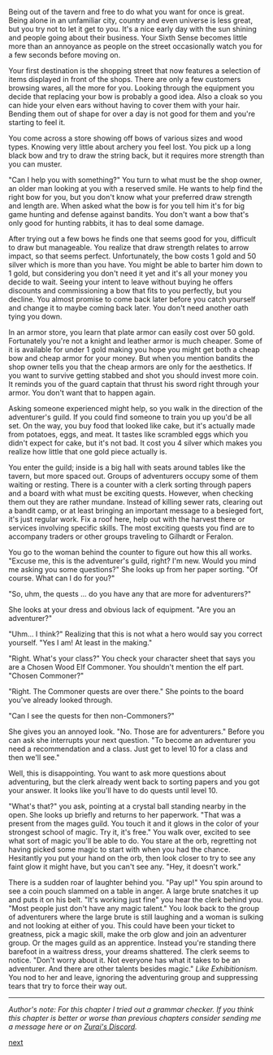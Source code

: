 Being out of the tavern and free to do what you want for once is great. Being alone in an unfamiliar city, country and even universe is less great, but you try not to let it get to you. It's a nice early day with the sun shining and people going about their business. Your Sixth Sense becomes little more than an annoyance as people on the street occasionally watch you for a few seconds before moving on.

Your first destination is the shopping street that now features a selection of items displayed in front of the shops. There are only a few customers browsing wares, all the more for you. Looking through the equipment you decide that replacing your bow is probably a good idea. Also a cloak so you can hide your elven ears without having to cover them with your hair. Bending them out of shape for over a day is not good for them and you're starting to feel it.

You come across a store showing off bows of various sizes and wood types. Knowing very little about archery you feel lost. You pick up a long black bow and try to draw the string back, but it requires more strength than you can muster.

"Can I help you with something?" You turn to what must be the shop owner, an older man looking at you with a reserved smile. He wants to help find the right bow for you, but you don't know what your preferred draw strength and length are. When asked what the bow is for you tell him it's for big game hunting and defense against bandits. You don't want a bow that's only good for hunting rabbits, it has to deal some damage.

After trying out a few bows he finds one that seems good for you, difficult to draw but manageable. You realize that draw strength relates to arrow impact, so that seems perfect. Unfortunately, the bow costs 1 gold and 50 silver which is more than you have. You might be able to barter him down to 1 gold, but considering you don't need it yet and it's all your money you decide to wait. Seeing your intent to leave without buying he offers discounts and commissioning a bow that fits to you perfectly, but you decline. You almost promise to come back later before you catch yourself and change it to maybe coming back later. You don't need another oath tying you down.

In an armor store, you learn that plate armor can easily cost over 50 gold. Fortunately you're not a knight and leather armor is much cheaper. Some of it is available for under 1 gold making you hope you might get both a cheap bow and cheap armor for your money. But when you mention bandits the shop owner tells you that the cheap armors are only for the aesthetics. If you want to survive getting stabbed and shot you should invest more coin. It reminds you of the guard captain that thrust his sword right through your armor. You don't want that to happen again.

Asking someone experienced might help, so you walk in the direction of the adventurer's guild. If you could find someone to train you up you'd be all set. On the way, you buy food that looked like cake, but it's actually made from potatoes, eggs, and meat. It tastes like scrambled eggs which you didn't expect for cake, but it's not bad. It cost you 4 silver which makes you realize how little that one gold piece actually is.

You enter the guild; inside is a big hall with seats around tables like the tavern, but more spaced out. Groups of adventurers occupy some of them waiting or resting. There is a counter with a clerk sorting through papers and a board with what must be exciting quests. However, when checking them out they are rather mundane. Instead of killing sewer rats, clearing out a bandit camp, or at least bringing an important message to a besieged fort, it's just regular work. Fix a roof here, help out with the harvest there or services involving specific skills. The most exciting quests you find are to accompany traders or other groups traveling to Gilhardt or Feralon.

You go to the woman behind the counter to figure out how this all works. "Excuse me, this is the adventurer's guild, right? I'm new. Would you mind me asking you some questions?" She looks up from her paper sorting. "Of course. What can I do for you?"

"So, uhm, the quests ... do you have any that are more for adventurers?"

She looks at your dress and obvious lack of equipment. "Are you an adventurer?"

"Uhm... I think?" Realizing that this is not what a hero would say you correct yourself. "Yes I am! At least in the making."

"Right. What's your class?" You check your character sheet that says you are a Chosen Wood Elf Commoner. You shouldn't mention the elf part. "Chosen Commoner?"

"Right. The Commoner quests are over there." She points to the board you've already looked through.

"Can I see the quests for then non-Commoners?"

She gives you an annoyed look. "No. Those are for adventurers." Before you can ask she interrupts your next question. "To become an adventurer you need a recommendation and a class. Just get to level 10 for a class and then we'll see."

Well, this is disappointing. You want to ask more questions about adventuring, but the clerk already went back to sorting papers and you got your answer. It looks like you'll have to do quests until level 10.

"What's that?" you ask, pointing at a crystal ball standing nearby in the open. She looks up briefly and returns to her paperwork. "That was a present from the mages guild. You touch it and it glows in the color of your strongest school of magic. Try it, it's free." You walk over, excited to see what sort of magic you'll be able to do. You stare at the orb, regretting not having picked some magic to start with when you had the chance. Hesitantly you put your hand on the orb, then look closer to try to see any faint glow it might have, but you can't see any. "Hey, it doesn't work."

There is a sudden roar of laughter behind you. "Pay up!" You spin around to see a coin pouch slammed on a table in anger. A large brute snatches it up and puts it on his belt. "It's working just fine" you hear the clerk behind you. "Most people just don't have any magic talent." You look back to the group of adventurers where the large brute is still laughing and a woman is sulking and not looking at either of you. This could have been your ticket to greatness, pick a magic skill, make the orb glow and join an adventurer group. Or the mages guild as an apprentice. Instead you're standing there barefoot in a waitress dress, your dreams shattered. The clerk seems to notice. "Don't worry about it. Not everyone has what it takes to be an adventurer. And there are other talents besides magic." *Like Exhibitionism.* You nod to her and leave, ignoring the adventuring group and suppressing tears that try to force their way out.

---

*Author's note: For this chapter I tried out a grammar checker. If you think this chapter is better or worse than previous chapters consider sending me a message here or on [Zurai's Discord](https://discord.gg/zZmcT8M).*

[next](ch16.md)